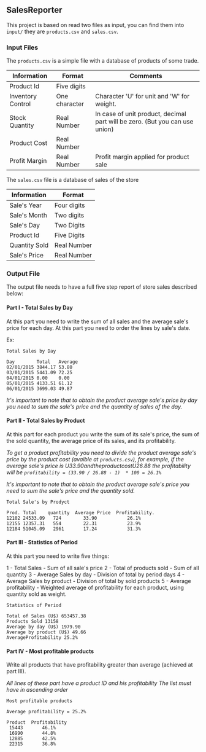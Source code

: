 ## SalesReporter

This project is based on read two files as input, you can find them into `input/` they are `products.csv` and `sales.csv`.

### Input Files

The `products.csv` is a simple file with a database of products of some trade.

| Information       | Format        | Comments                                                                    |
|-------------------|---------------|-----------------------------------------------------------------------------|
| Product Id        | Five digits   |                                                                             |
| Inventory Control | One character | Character 'U' for unit and 'W' for weight.                                  |
| Stock Quantity    | Real Number   | In case of unit product, decimal part will be zero. (But you can use union) |
| Product Cost      | Real Number   |                                                                             |
| Profit Margin     | Real Number   | Profit margin applied for product sale                                      |

The `sales.csv` file is a database of sales of the store

| Information   | Format      |
|---------------|-------------|
| Sale's Year   | Four digits |
| Sale's Month  | Two digits  |
| Sale's Day    | Two Digits  |
| Product Id    | Five Digits |
| Quantity Sold | Real Number |
| Sale's Price  | Real Number |

### Output File

The output file needs to have a full five step report of store sales described below:

#### Part I - Total Sales by Day

At this part you need to write the sum of all sales and the average sale's price for each day. At this part you need to order the lines by sale's date.

Ex:

```
Total Sales by Day

Day        Total   Average
02/01/2015 3844.17 53.80
03/01/2015 5441.09 72.25
04/01/2015 0.00    0.00
05/01/2015 4133.51 61.12
06/01/2015 3699.03 49.87
```

*It's important to note that to obtain the product average sale's price by day you need to sum the sale's price and the quantity of sales of the day.*

#### Part II - Total Sales by Product

At this part for each product you write the sum of its sale's price, the sum of the sold quantity, the average price of its sales, and its profitability.

*To get a product profitability you need to divide the product average sale's price by the product cost (avaible at `products.csv`), for example, if the average sale's price is U$33.90 and the product cost U$26.88 the profitability will be `profitability = (33.90 / 26.88 - 1)  * 100 = 26.1%`*

*It's important to note that to obtain the product average sale's price you need to sum the sale's price and the quantity sold.*

```
Total Sale's by Prodyct

Prod. Total    quantity  Average Price  Profitability.
12102 24533.09   724        33.90           26.1%
12155 12357.31   554        22.31           23.9%
12184 51045.09   2961       17.24           31.3%
```

#### Part III - Statistics of Period

At this part you need to write five things:

1 - Total Sales - Sum of all sale's price
2 - Total of products sold - Sum of all quantity
3 - Average Sales by day - Division of total by period days
4 - Average Sales by product - Division of total by sold products
5 - Average profitability - Weighted average of profitability for each product, using quantity sold as weight.

```
Statistics of Period

Total of Sales (U$) 653457.38
Products Sold 13158
Average by day (U$) 1979.90
Average by product (U$) 49.66
AverageProfitability 25.2%
```

#### Part IV - Most profitable products

Write all products that have profitability greater than average (achieved at part III).

*All lines of these part have a product ID and his profitability*
*The list must have in ascending order*

```
Most profitable products

Average profitability = 25.2%

Product  Profitability
 15443       46.1%
 16990       44.8%
 12885       42.5%
 22315       36.8%
```
